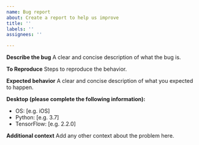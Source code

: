 ```yaml
---
name: Bug report
about: Create a report to help us improve
title: ''
labels: ''
assignees: ''

---
```


**Describe the bug**
A clear and concise description of what the bug is.

**To Reproduce**
Steps to reproduce the behavior.

**Expected behavior**
A clear and concise description of what you expected to happen.

**Desktop (please complete the following information):**
 - OS: [e.g. iOS]
 - Python: [e.g. 3.7]
 - TensorFlow: [e.g. 2.2.0]

**Additional context**
Add any other context about the problem here.
